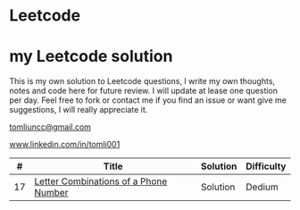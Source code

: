 # Leetcode
# my Leetcode solution

This is my own solution to Leetcode questions, I write my own thoughts, notes and code here for future review. I will update at lease one question per day. Feel free to fork or contact me if you find an issue or want give me suggestions, I will really appreciate it.

tomliuncc@gmail.com

www.linkedin.com/in/tomli001

| # | Title | Solution | Difficulty |
|---| ----- | -------- | ---------- |
| 17 | [Letter Combinations of a Phone Number](https://github.com/WeiqingLi1/Leetcode/issues/1) | Solution | Dedium |
